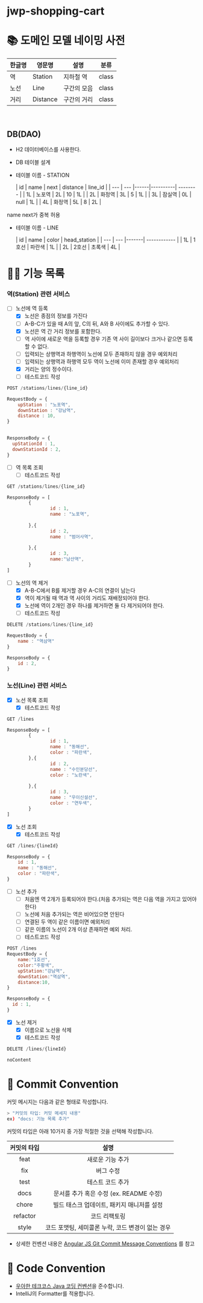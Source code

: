 # jwp-shopping-cart

# 📚 도메인 모델 네이밍 사전

| 한글명 | 영문명      | 설명     | 분류    |
|-----|----------|--------|-------|
| 역   | Station  | 지하철 역  | class |
| 노선  | Line     | 구간의 모음 | class |
| 거리  | Distance | 구간의 거리 | class |

<br>

## DB(DAO)

- H2 데이터베이스를 사용한다.
- DB 테이블 설계
- 테이블 이름 - STATION

  | id | name | next | distance | line_id  |
                                  | --- | --- |------|----------| -------- |
  | 1L | 노포역 | 2L | 10   | 1L       |
  | 2L | 화정역 | 3L | 5    | 1L       |
  | 3L | 잠실역 | 0L | null | 1L       |
  | 4L | 화정역 | 5L | 8    | 2L       |

name next가 중복 허용

- 테이블 이름 - LINE

  | id | name | color | head_station |
                                  | --- | --- |-------| ------------ |
  | 1L | 1호선 | 파란색 | 1L    |
  | 2L | 2호선 | 초록색 | 4L    |

# 👨‍🍳 기능 목록

### 역(Station) 관련 서비스

- [ ]  노선에 역 등록
    - [x] 노선은 종점의 정보를 가진다
    - [ ]  A-B-C가 있을 때 A의 앞, C의 뒤, A와 B 사이에도 추가할 수 있다.
    - [x]  노선은 역 간 거리 정보를 포함한다.
    - [ ]  역 사이에 새로운 역을 등록할 경우 기존 역 사이 길이보다 크거나 같으면 등록할 수 없다.
    - [ ] 입력되는 상행역과 하행역이 노선에 모두 존재하지 않을 경우 예외처리
    - [ ] 입력되는 상행역과 하행역 모두 역이 노선에 이미 존재할 경우 예외처리
    - [x]  거리는 양의 정수이다.
    - [ ] 테스트코드 작성

  ```jsx
  POST /stations/lines/{line_id}
  
  RequestBody = {
      upStation : "노포역",
      downStation : "강남역",
      distance : 10,
  }
   
  ```

  ```jsx
  ResponseBody = {
    upStationId : 1,
    downStationId : 2,
  }
  ```

- [ ] 역 목록 조회
    - [ ] 테스트코드 작성

```jsx
GET /stations/lines/{line_id}
```

```jsx
ResponseBody = [
        {
                id : 1,
                name : "노포역",
                
        },{
                id : 2,
                name : "범어사역",
                
        },{
                id : 3,
                name:"남산역",
        }
]
```

- [ ] 노선의 역 제거
    - [x]  A-B-C에서 B를 제거할 경우 A-C의 연결이 남는다
    - [x]  역이 제거될 때 역과 역 사이의 거리도 재배정되어야 한다.
    - [x]  노선에 역이 2개인 경우 하나를 제거하면 둘 다 제거되어야 한다.
    - [ ] 테스트코드 작성

```jsx
DELETE /stations/lines/{line_id}

RequestBody = {
    name : "역삼역"
}
```

```jsx
ResponseBody = {
    id : 2,
} 
```

### 노선(Line) 관련 서비스

- [x]  노선 목록 조회
    - [x] 테스트코드 작성

```jsx
GET /lines
```

```jsx
ResponseBody = [
        {
                id : 1,
                name : "동해선",
                color : "파란색",
        },{
                id : 2,
                name : "수인분당선",
                color : "노란색",
                
        },{
                id : 3,
                name : "우이신설선",
                color : "연두색",
        }
]
```

- [x]  노선 조회
    - [x] 테스트코드 작성

```jsx
GET /lines/{lineId}
```

```jsx
ResponseBody = {
    id : 1,
    name : "동해선",
    color : "파란색",
}
```

- [ ]  노선 추가
    - [ ] 처음엔 역 2개가 등록되어야 한다.(처음 추가되는 역은 다음 역을 가지고 있어야 한다)
    - [ ] 노선에 처음 추가되는 역은 비어있으면 안된다
    - [ ] 연결된 두 역이 같은 이름이면 예외처리
    - [ ] 같은 이름의 노선이 2개 이상 존재하면 예외 처리.
    - [ ] 테스트코드 작성

  ```jsx
  POST /lines
  RequestBody = {
      name:"1호선",
      color:"주황색",
      upStation:"강남역",
      downStation:"역삼역",
      distance:10,
  }
  ```

  ```jsx
  ResponseBody = {
    id : 1,
  }
  ```

- [x] 노선 제거
    - [x] 이름으로 노선을 삭제
    - [x] 테스트코드 작성

```jsx
DELETE /lines/{lineId}
```

```jsx
noContent
```

# 📌 Commit Convention

커밋 메시지는 다음과 같은 형태로 작성합니다.

```Bash
> "커밋의 타입: 커밋 메세지 내용"
ex) "docs: 기능 목록 추가"
``` 

커밋의 타입은 아래 10가지 중 가장 적절한 것을 선택해 작성합니다.

|  커밋의 타입  |              설명               |
|:--------:|:-----------------------------:|
|   feat   |           새로운 기능 추가           |
|   fix    |             버그 수정             |
|   test   |           테스트 코드 추가           |
|   docs   | 문서를 추가 혹은 수정 (ex. README 수정)  |
|  chore   |   빌드 태스크 업데이트, 패키지 매니저를 설정    |
| refactor |            코드 리팩토링            |
|  style   | 코드 포맷팅, 세미콜론 누락, 코드 변경이 없는 경우 |

- 상세한 컨벤션
  내용은 [Angular JS Git Commit Message Conventions](https://gist.github.com/stephenparish/9941e89d80e2bc58a153)
  를 참고

# 📌 Code Convention

- [우아한 테크코스 Java 코딩 컨벤션](https://github.com/woowacourse/woowacourse-docs/tree/main/styleguide/java)을
  준수합니다.
- IntelliJ의 Formatter를 적용합니다.





